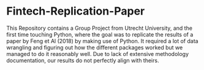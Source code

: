 # Fintech-Replication-Paper
This Repository contains a Group Project from Utrecht University, and the first time touching Python, where the goal was to replicate the results of a paper by Feng et Al (2018) by making use of Python. It required a lot of data wrangling and figuring out how the different packages worked but we managed to do it reasonably well. Due to lack of extensive methodology documentation, our results do not perfectly align with theirs.
